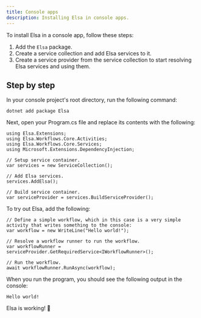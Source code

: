 ```yaml
---
title: Console apps
description: Installing Elsa in console apps.
---
```


To install Elsa in a console app, follow these steps:

1. Add the `Elsa` package.
2. Create a service collection and add Elsa services to it.
3. Create a service provider from the service collection to start resolving Elsa services and using them.

## Step by step

In your console project's root directory, run the following command:

```shell
dotnet add package Elsa
```

Next, open your Program.cs file and replace its contents with the following:

```clike
using Elsa.Extensions;
using Elsa.Workflows.Core.Activities;
using Elsa.Workflows.Core.Services;
using Microsoft.Extensions.DependencyInjection;

// Setup service container.
var services = new ServiceCollection();

// Add Elsa services.
services.AddElsa();

// Build service container.
var serviceProvider = services.BuildServiceProvider();
```

To try out Elsa, add the following:

```clike
// Define a simple workflow, which in this case is a very simple activity that writes something to the console:
var workflow = new WriteLine("Hello world!");

// Resolve a workflow runner to run the workflow.
var workflowRunner = serviceProvider.GetRequiredService<IWorkflowRunner>();

// Run the workflow.
await workflowRunner.RunAsync(workflow);
```

When you run the program, you should see the following output in the console:

```shell
Hello world!
```

Elsa is working! 🎉